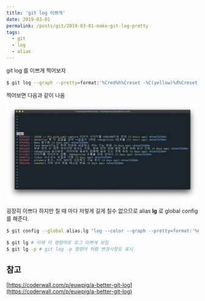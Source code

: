```yaml
---
title: 'git log 이쁘게'
date: 2019-03-01
permalink: /posts/git/2019-03-01-make-git-log-pretty
tags:
  - git
  - log
  - alias
---
```


git log 를 이쁘게 찍어보자 

```bash
$ git log --graph --pretty=format:'%Cred%h%Creset -%C(yellow)%d%Creset %s %Cgreen(%cr) %C(bold blue)<%an>%Creset' --abbrev-commit
```

찍어보면 다음과 같이 나옴

![](../assets/log_194625.png)

굉장히 이쁘다
하지만 칠 때 마다 저렇게 길게 칠수 없으므로 alias **lg** 로 global config를 해준다.

```bash
$ git config --global alias.lg "log --color --graph --pretty=format:'%Cred%h%Creset -%C(yellow)%d%Creset %s %Cgreen(%cr) %C(bold blue)<%an>%Creset' --abbrev-commit"
```

```bash
$ git lg # 이제 이 명령어로 로그 이쁘게 보임
$ git lg -p # git log -p 명령어 처럼 변경사항도 표시
```

## 참고

[https://coderwall.com/p/euwpig/a-better-git-log](https://coderwall.com/p/euwpig/a-better-git-log)
